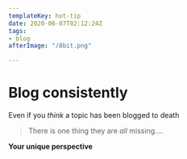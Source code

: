```yaml
---
templateKey: hot-tip
date: 2020-06-07T02:12:24Z
tags:
- blog
afterImage: "/8bit.png"

---
```


# Blog consistently

Even if you _think_ a topic has been blogged to death

> There is one thing they are _all_ missing....

**Your unique perspective**
